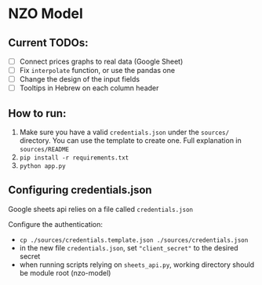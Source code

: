 # NZO Model

## Current TODOs:
- [ ] Connect prices graphs to real data (Google Sheet)
- [ ] Fix `interpolate` function, or use the pandas one
- [ ] Change the design of the input fields
- [ ] Tooltips in Hebrew on each column header

## How to run:
1. Make sure you have a valid `credentials.json` under the `sources/` directory. You can use the template to create one. Full explanation in `sources/README`
2. `pip install -r requirements.txt`   
3. `python app.py`

## Configuring credentials.json
Google sheets api relies on a file called `credentials.json`  

Configure the authentication:

- `cp ./sources/credentials.template.json ./sources/credentials.json`
- in the new file `credentials.json`, set `"client_secret"` to the desired secret
- when running scripts relying on `sheets_api.py`, working directory should be module root (nzo-model)
